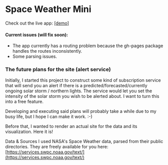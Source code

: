 # Space Weather Mini
Check out the live app: [[demo]](https://d-0-t.github.io/space-weather-mini/)
#### Current issues (will fix soon):
- The app currently has a routing problem because the gh-pages package handles the routes inconsistently.
- Some parsing issues.
 
### The future plans for the site (alert service)
Initially, I started this project to construct some kind of subscription service that will send you an alert if there is a predicted/forecasted/currently ongoing solar storm / northern lights. The service would let you set the intensity of the solar storm you wish to be alerted about. I want to turn this into a free feature.

Developing and executing said plans will probably take a while due to my busy life, but I hope I can make it work. :-)

Before that, I wanted to render an actual site for the data and its visualization. Here it is!

Data & Sources
I used NASA's Space Weather data, parsed from their public directories. They are freely available for you here: [https://services.swpc.noaa.gov/text/](https://services.swpc.noaa.gov/text/)
